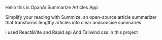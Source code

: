 Hello this is OpanAi Summarize Articles App

Simplify your reading with Summize, an open-source article summarizer that transforms lengthy articles into clear andconcise summaries

i used React&Vite and Rapid api And Tailwind css in this project
